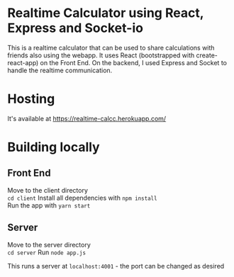 # Realtime Calculator using React, Express and Socket-io

This is a realtime calculator that can be used to share calculations with friends also using the webapp. It uses React (bootstrapped with create-react-app) on the Front End. On the backend, I used Express and Socket to handle the realtime communication.

# Hosting

It's available at https://realtime-calcc.herokuapp.com/

# Building locally

## Front End

Move to the client directory  
`cd client`
Install all dependencies with `npm install`  
Run the app with `yarn start`

## Server

Move to the server directory  
`cd server`
Run `node app.js`

This runs a server at `localhost:4001` - the port can be changed as desired
